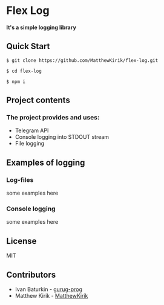 # Flex Log

**It's a simple logging library**

## Quick Start

```
$ git clone https://github.com/MatthewKirik/flex-log.git
```

```
$ cd flex-log
```

```
$ npm i
```

## Project contents

### The project provides and uses:

- Telegram API
- Console logging into STDOUT stream
- File logging


## Examples of logging

### Log-files

some examples here

### Console logging

some examples here

## License

MIT

## Contributors

- Ivan Baturkin - [gurug-prog](https://github.com/gurug-prog)
- Matthew Kirik - [MatthewKirik](https://github.com/MatthewKirik)

